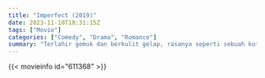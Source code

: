 ```yaml
---
title: "Imperfect (2019)"
date: 2023-11-10T18:31:15Z
tags: ["Movie"]
categories: ["Comedy", "Drama", "Romance"]
summary: "Terlahir gemuk dan berkulit gelap, rasanya seperti sebuah kutukan bagi Rara, apalagi ia bekerja di kantor yang dikelilingi gadis-gadis cantik. Bosnya ingin dia menurunkan berat badannya, tapi ada pria yang menyukai dia apa adanya."
---
```


<mux-player stream-type="on-demand"
src="https://kp3d-my.sharepoint.com/personal/ryoo_kp3d_onmicrosoft_com/_layouts/15/download.aspx?share=Efy0bndI-pZNpnoZbzMFrpsBnWFNjWXp3afdmNcXFuOAcg" prefer-playback="mse" controls>

</mux-player>


{{< movieinfo id="611368" >}}

<script src="https://cdn.jsdelivr.net/npm/@mux/mux-player"></script>

 <script type="application/ld+json ">
{
"@context": "https://schema.org/",
"@type": "VideoObject",
"name": "Imperfect: Karir, Cinta, & Timbangan",
"contentUrl": "https://stream.mux.com/37K8nxl00HpIoEiDk902Y01q01VNdtWHlw6B02PpYJKZ41sE.m3u8",
"thumbnailUrl": "https://www.themoviedb.org/t/p/original/5hWbkL2rScOnHlcmpCpMoHBqbj9.jpg?width=314&fit_mode=preserve&time=25",
"uploadDate": "2023-11-10T18:31:15Z",
}

</script>